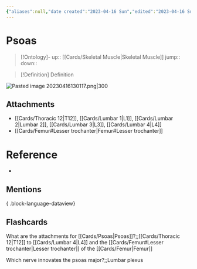 ```yaml
---
{"aliases":null,"date created":"2023-04-16 Sun","edited":"2023-04-16 Sun","tags":["Uni/LFS122","flashcards/LFS122","Uni/OMT1"],"dg-publish":true,"permalink":"/cards/psoas/","dgPassFrontmatter":true}
---
```


# Psoas

> [!Ontology]-
> up:: [[Cards/Skeletal Muscle\|Skeletal Muscle]]
> jump::
> down:: 

> [!Definition] Definition
> 

![Pasted image 20230416130117.png|300](/img/user/Extras/Images/Pasted%20image%2020230416130117.png)

## Attachments
- [[Cards/Thoracic 12\|T12]], [[Cards/Lumbar 1\|L1]], [[Cards/Lumbar 2\|Lumbar 2]], [[Cards/Lumbar 3\|L3]], [[Cards/Lumbar 4\|L4]]
- [[Cards/Femur#Lesser trochanter\|Femur#Lesser trochanter]]

# Reference
- 

## Mentions

{ .block-language-dataview}

## Flashcards
What are the attachments for [[Cards/Psoas\|Psoas]]?;;[[Cards/Thoracic 12\|T12]] to [[Cards/Lumbar 4\|L4]] and the [[Cards/Femur#Lesser trochanter\|Lesser trochanter]] of the [[Cards/Femur\|Femur]]
<!--SR:!2023-04-17,1,230-->

Which nerve innovates the psoas major?;;Lumbar plexus